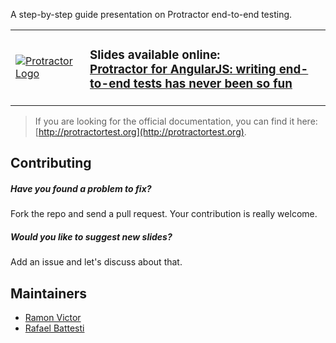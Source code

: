 A step-by-step guide presentation on Protractor end-to-end testing.

<table>
<tr>
<td>
<a href="http://ramonvictor.github.io/protractor/slides/"><img src="https://raw.githubusercontent.com/ramonvictor/protractor/master/assets/protractor-logo.png" alt="Protractor Logo" /></a>
</td>

<td>
<h3>Slides available online: <br>
<a href="http://ramonvictor.github.io/protractor/slides/">Protractor for AngularJS: writing end-to-end tests has never been so fun</a>
</h3>
</td>
</tr>
</table>

> If you are looking for the official documentation, you can find it here: [http://protractortest.org](http://protractortest.org).

## Contributing

##### Have you found a problem to fix?
Fork the repo and send a pull request. Your contribution is really welcome.

##### Would you like to suggest new slides?
Add an issue and let's discuss about that.

## Maintainers
- [Ramon Victor](https://github.com/ramonvictor)
- [Rafael Battesti](https://github.com/rafaelbattesti)
